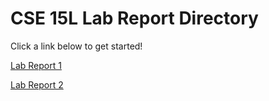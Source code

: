 # CSE 15L Lab Report Directory

Click a link below to get started!

[Lab Report 1](lab-report-1-week-2.html) 

[Lab Report 2](lab-report-2-week-4.html)
